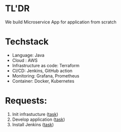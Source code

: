 # TL'DR
We build Microservice App for application from scratch
# Techstack
- Language: Java
- Cloud : AWS
- Infrastructure as code: Terraform
- CI/CD: Jenkins, GitHub action
- Monitoring: Grafana, Prometheus
- Container: Docker, Kubernetes

# Requests:

1. Init infrastucture ([task](https://github.com/devopsway/devops-project-manifest/issues/1))
2. Develop application ([task](https://github.com/devopsway/devops-project-manifest/issues/5))
3. Install Jenkins ([task](https://github.com/devopsway/devops-project-manifest/issues/3))

